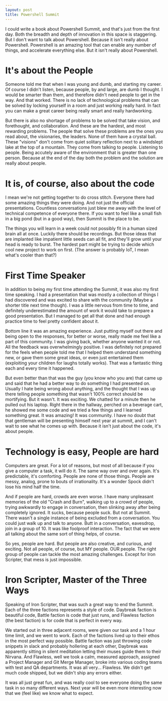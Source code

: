 ```yaml
---
layout: post
title: Powershell Summit
---
```


I could write a book about Powershell Summit, and that's just from the first day.  Both the breadth and depth of innovation in this space is staggering.  But I don't want to talk about Powershell.  Because it isn't really about Powershell.  Powershell is an amazing tool that can enable any number of things, and accelerate everything else.  But it isn't really about Powershell.

# It's about the People

Someone told me that when I was young and dumb, and starting my career.  Of course I didn't listen, because people, by and large, are dumb I thought.  I would be smarter than them, and therefore didn't need people to get in the way.  And that worked.  There is no lack of technological problems that can be solved by locking yourself in a room and just working really hard.  In fact you can make a great career being really smart and really hardworking.

But there is also no shortage of problems to be solved that take vision, and forethought, and collaboration.  And these are the hardest, and most rewarding problems.  The people that solve these problems are the ones you read about, the visionaries, the leaders.  None of them have a crystal ball.  These "visions" don't come from quiet solitary reflection next to a windslept lake at the top of a mountain.  They come from talking to people.  Listening to people.  Being accutely aware of the environment that is greater than one person.  Because at the end of the day both the problem and the solution are really about people.

# It is, of course, also about the code

I mean we're not getting together to do cross stitch.  Everyone there had some amazing things they were doing.  And not just the official presentations.  Countless conversations just blew me away with the level of technical competence of everyone there.  If you want to feel like a small fish in a big pond (but in a good way), then Summit is the place to be.

The things you will learn in a week could not possibly fit in a human sized brain all at once.  Luckily there should be recordings.  But those ideas that are implanted like impatient little seeds can all fit, and they'll grow until your head is ready to burst.  The hardest part might be trying to decide which cool new project to work on first. (The answer is probably IoT, I mean what's cooler than that?)

# First Time Speaker

In addition to being my first time attending the Summit, it was also my first time speaking.  I had a presentation that was mostly a collection of things I had discovered and was excited to share with the community (Maybe a shorter title next time though).  I was a little nervous from time to time, and definitely underestimated the amount of work it would take to prepare a good presentation.  But I managed to get all that done and had enough practice time to feel pretty confident about it.

Bottom line it was an amazing experience.  Just putting myself out there and being open to the responses, for better or worse, really made me feel like a part of this community.  I was giving back, whether anyone wanted it or not.  All the feedback was overwhelmingly positive.  I was definitely not prepared for the feels when people told me that I helped them understand something new, or gave them some great ideas, or even just entertained them (exploiting your children for laughs totally works).  That was a fantastic thing each and every time it happened.

But even better than that was the guy (you know who you are) that came up and said that he had a better way to do something I had presented on.  Usually I hate being wrong about anything, and the thought that I was up there telling people something that wasn't 100% correct should be mortifying.  But it wasn't.  It was exciting.  We chatted for a minute then he pulled out his laptop.  Right there in the hallway, perched on a beverage cart, he showed me some code and we tried a few things and I learned something great.  It was amazing!  It was community.  I have no doubt that that gentleman will be presenting himself next year at summit, and I can't wait to see what he comes up with.  Because it isn't just about the code, it's about people.

# Technology is easy, People are hard

Computers are great.  For a lot of reasons, but most of all because if you give a computer a task, it will do it.  The same way over and over again.  It's predictable, it's comforting.  People are none of those things.  People are messy, analog, prone to bouts of irrationality.  It's a wonder Spock didn't lose his mind half the time.

And if people are hard, crowds are even worse.  I have many unpleasant memories of the old "Crash and Burn", walking up to a crowd of people, trying awkwardly to engage in conversation, then slinking away after being completely ignored.  It sucks, because people suck.  But not at Summit.  There wasn't a single instance of being excluded from a conversation.  You could just walk up and talk to anyone. Butt in a conversation, eavesdrop, join in a group of 10.  It was like foolproof interaction.  The fact that we were all talking about the same sort of thing helps, of course.

So yes, people are hard.  But people are also creative, and curious, and exciting.  Not all people, of course, but MY people.  OUR people.  The right group of people can tackle the most amazing challenges.  Except for Iron Scripter, that mess is just impossible.

# Iron Scripter, Master of the Three Ways

Speaking of Iron Scripter, that was such a great way to end the Summit.  Each of the three factions represents a style of code.  Daybreak faction is beautiful code, Battle faction is code that just runs, and Flawless faction (the best faction) is for code that is perfect in every way.

We started out in three adjacent rooms, were given our task and a 1 hour time limit, and we went to work.  Each of the factions lived up to their ethos in the most perfect way possible.  Battle faction was just throwing code snippets in slack and probably hollering at each other, Daybreak was apparently sitting in silent meditation letting their muses guide them to their Nirvana.  And Flawless, well we took a calm, measured approach, assigned a Project Manager and Git Merge Manager, broke into various coding teams with test and QA departments.  It was all very... Flawless.  We didn't get much code shipped, but we didn't ship any errors either.

It was all just great fun, and was really cool to see everyone doing the same task in so many different ways.  Next year will be even more interesting now that we (feel like) we know what to expect.
